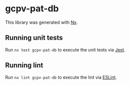 # gcpv-pat-db

This library was generated with [Nx](https://nx.dev).

## Running unit tests

Run `nx test gcpv-pat-db` to execute the unit tests via [Jest](https://jestjs.io).

## Running lint

Run `nx lint gcpv-pat-db` to execute the lint via [ESLint](https://eslint.org/).
